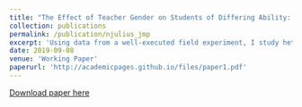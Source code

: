 ```yaml
---
title: "The Effect of Teacher Gender on Students of Differing Ability: Evidence from a Randomized Experiment"
collection: publications
permalink: /publication/njulius_jmp
excerpt: 'Using data from a well-executed field experiment, I study heterogeneity in the impact of teacher gender on students of differing ability by implementing the Conditional Average Treatment Effect estimator of Abrevaya et al. (2015). I find that female students see a limited degree of heterogeneity in the effect of teacher gender, while male students see almost none. My results suggest that estimates of the average effect of teacher gender do not mask significant heterogeneity, and can thus be used to motivate policy without exacerbating inequality between students of different abilities.'
date: 2019-09-08
venue: 'Working Paper'
paperurl: 'http://academicpages.github.io/files/paper1.pdf'
---
```

[Download paper here](http://academicpages.github.io/files/paper1.pdf)
